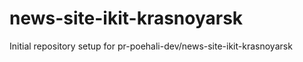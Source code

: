 # news-site-ikit-krasnoyarsk

Initial repository setup for pr-poehali-dev/news-site-ikit-krasnoyarsk